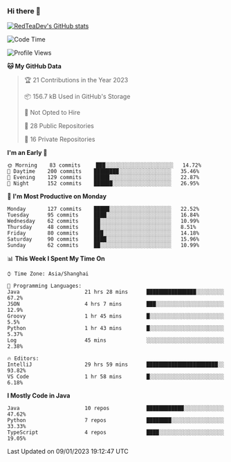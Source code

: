 ### Hi there 👋

<!--
**RedTeaDev/RedTeaDev** is a ✨ _special_ ✨ repository because its `README.md` (this file) appears on your GitHub profile.

Here are some ideas to get you started:

- 🔭 I’m currently working on ...
- 🌱 I’m currently learning ...
- 👯 I’m looking to collaborate on ...
- 🤔 I’m looking for help with ...
- 💬 Ask me about ...
- 📫 How to reach me: ...
- 😄 Pronouns: ...
- ⚡ Fun fact: ...
-->

<!--
[![wakatime](https://wakatime.com/badge/user/6b101ed0-04c0-4490-9283-eb61f2efff96.svg)](https://wakatime.com/@6b101ed0-04c0-4490-9283-eb61f2efff96)
!-->

[![RedTeaDev's GitHub stats](https://github-readme-stats.vercel.app/api?username=RedTeaDev)](https://github.com/anuraghazra/github-readme-stats)
<!--
[![willianrod's wakatime stats](https://github-readme-stats.vercel.app/api/wakatime?username=RedTeaDev)](https://github.com/anuraghazra/github-readme-stats)
!-->
<!--START_SECTION:waka-->
![Code Time](http://img.shields.io/badge/Code%20Time-1%2C116%20hrs%2052%20mins-blue)

![Profile Views](http://img.shields.io/badge/Profile%20Views-2-blue)

**🐱 My GitHub Data** 

> 🏆 21 Contributions in the Year 2023
 > 
> 📦 156.7 kB Used in GitHub's Storage 
 > 
> 🚫 Not Opted to Hire
 > 
> 📜 28 Public Repositories 
 > 
> 🔑 16 Private Repositories  
 > 
**I'm an Early 🐤** 

```text
🌞 Morning    83 commits     ███░░░░░░░░░░░░░░░░░░░░░░   14.72% 
🌆 Daytime    200 commits    ████████░░░░░░░░░░░░░░░░░   35.46% 
🌃 Evening    129 commits    █████░░░░░░░░░░░░░░░░░░░░   22.87% 
🌙 Night      152 commits    ██████░░░░░░░░░░░░░░░░░░░   26.95%

```
📅 **I'm Most Productive on Monday** 

```text
Monday       127 commits    █████░░░░░░░░░░░░░░░░░░░░   22.52% 
Tuesday      95 commits     ████░░░░░░░░░░░░░░░░░░░░░   16.84% 
Wednesday    62 commits     ██░░░░░░░░░░░░░░░░░░░░░░░   10.99% 
Thursday     48 commits     ██░░░░░░░░░░░░░░░░░░░░░░░   8.51% 
Friday       80 commits     ███░░░░░░░░░░░░░░░░░░░░░░   14.18% 
Saturday     90 commits     ████░░░░░░░░░░░░░░░░░░░░░   15.96% 
Sunday       62 commits     ██░░░░░░░░░░░░░░░░░░░░░░░   10.99%

```


📊 **This Week I Spent My Time On** 

```text
⌚︎ Time Zone: Asia/Shanghai

💬 Programming Languages: 
Java                     21 hrs 28 mins      ████████████████░░░░░░░░░   67.2% 
JSON                     4 hrs 7 mins        ███░░░░░░░░░░░░░░░░░░░░░░   12.9% 
Groovy                   1 hr 45 mins        █░░░░░░░░░░░░░░░░░░░░░░░░   5.5% 
Python                   1 hr 43 mins        █░░░░░░░░░░░░░░░░░░░░░░░░   5.37% 
Log                      45 mins             ░░░░░░░░░░░░░░░░░░░░░░░░░   2.38%

🔥 Editors: 
IntelliJ                 29 hrs 59 mins      ███████████████████████░░   93.82% 
VS Code                  1 hr 58 mins        █░░░░░░░░░░░░░░░░░░░░░░░░   6.18%

```

**I Mostly Code in Java** 

```text
Java                     10 repos            ████████████░░░░░░░░░░░░░   47.62% 
Python                   7 repos             ████████░░░░░░░░░░░░░░░░░   33.33% 
TypeScript               4 repos             ████░░░░░░░░░░░░░░░░░░░░░   19.05%

```



 Last Updated on 09/01/2023 19:12:47 UTC
<!--END_SECTION:waka-->


